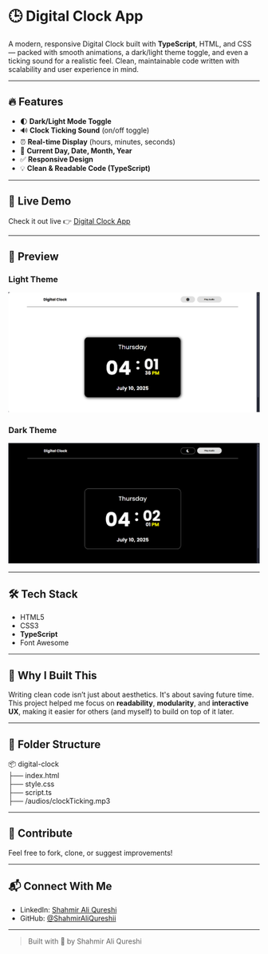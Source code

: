 # 🕒 Digital Clock App

A modern, responsive Digital Clock built with **TypeScript**, HTML, and CSS — packed with smooth animations, a dark/light theme toggle, and even a ticking sound for a realistic feel. Clean, maintainable code written with scalability and user experience in mind.

---

## 🔥 Features

- 🌓 **Dark/Light Mode Toggle**  
- 🔊 **Clock Ticking Sound** (on/off toggle)  
- ⏰ **Real-time Display** (hours, minutes, seconds)  
- 📆 **Current Day, Date, Month, Year**  
- ✅ **Responsive Design**  
- 💡 **Clean & Readable Code (TypeScript)**

---

## 🚀 Live Demo

Check it out live 👉 [Digital Clock App](https://digitalclockofshahmir.netlify.app)

---

## 📸 Preview
### Light Theme
![App Preview](/imgs/lightTheme.png)
### Dark Theme
![App Preview](/imgs/darkTheme.png)

---

## 🛠️ Tech Stack

- HTML5  
- CSS3  
- **TypeScript**  
- Font Awesome

---

## 🧠 Why I Built This

Writing clean code isn’t just about aesthetics. It's about saving future time.  
This project helped me focus on **readability**, **modularity**, and **interactive UX**, making it easier for others (and myself) to build on top of it later.

---

## 📁 Folder Structure

📦 digital-clock <br>
├── index.html <br>
├── style.css <br>
├── script.ts <br>
├── /audios/clockTicking.mp3

---

## 🤝 Contribute

Feel free to fork, clone, or suggest improvements!

---

## 📬 Connect With Me

- LinkedIn: [Shahmir Ali Qureshi](https://www.linkedin.com/in/shahmir-qureshi-162200252/)
- GitHub: [@ShahmirAliQureshii](https://github.com/ShahmirAliQureshii)

---

> Built with 💙 by Shahmir Ali Qureshi
